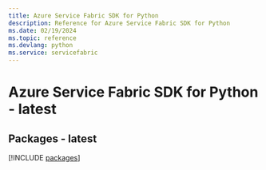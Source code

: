 ```yaml
---
title: Azure Service Fabric SDK for Python
description: Reference for Azure Service Fabric SDK for Python
ms.date: 02/19/2024
ms.topic: reference
ms.devlang: python
ms.service: servicefabric
---
```

# Azure Service Fabric SDK for Python - latest
## Packages - latest
[!INCLUDE [packages](service-fabric-index.md)]